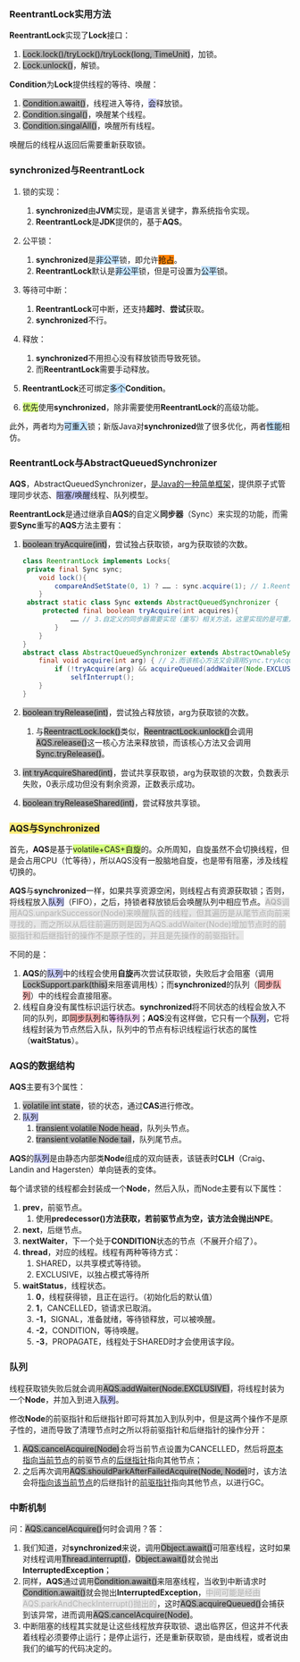 ### ReentrantLock实用方法

**ReentrantLock**实现了**Lock**接口：

1. <span style=background:#b3b3b3>Lock.lock()/tryLock()/tryLock(long, TimeUnit)</span>，加锁。
2. <span style=background:#b3b3b3>Lock.unlock()</span>，解锁。

**Condition**为**Lock**提供线程的等待、唤醒：

1. <span style=background:#b3b3b3>Condition.await()</span>，线程进入等待，<span style=background:#c9ccff>会</span>释放锁。
2. <span style=background:#b3b3b3>Condition.singal()</span>，唤醒某个线程。
3. <span style=background:#b3b3b3>Condition.singalAll()</span>，唤醒所有线程。

唤醒后的线程从返回后需要重新获取锁。



### synchronized与ReentrantLock

1. 锁的实现：

   1. **synchronized**由**JVM**实现，是语言关键字，靠系统指令实现。
   2. **ReentrantLock**是**JDK**提供的，基于**AQS**。

2. 公平锁：

   1. **synchronized**是<span style=background:#c2e2ff>非公平</span>锁，即允许<span style=background:#ff8000>抢占</span>。
   2. **ReentrantLock**默认是<span style=background:#c2e2ff>非公平</span>锁，但是可设置为<span style=background:#c2e2ff>公平</span>锁。

3. 等待可中断：

   1. **ReentrantLock**可中断，还支持**超时**、**尝试**获取。
   2. **synchronized**不行。

4. 释放：

   1. **synchronized**不用担心没有释放锁而导致死锁。
   2. 而**ReentrantLock**需要手动释放。

5. **ReentrantLock**还可绑定<span style=background:#c2e2ff>多个</span>**Condition**。
1. <span style=background:#d4fe7f>优先</span>使用**synchronized**，除非需要使用**ReentrantLock**的高级功能。

此外，两者均为<span style=background:#c2e2ff>可重入</span>锁；新版Java对**synchronized**做了很多优化，两者<span style=background:#c2e2ff>性能</span>相仿。



### ReentrantLock与AbstractQueuedSynchronizer

**AQS**，AbstractQueuedSynchronizer，[是Java的一种简单框架](https://tech.meituan.com/2019/12/05/aqs-theory-and-apply.html)，提供原子式管理同步状态、<span style=background:#c9ccff>阻塞/唤醒</span>线程、队列模型。

**ReentrantLock**是通过继承自**AQS**的自定义**同步器**（Sync）来实现的功能，而需要**Sync**重写的**AQS**方法主要有：

1. <span style=background:#b3b3b3>boolean tryAcquire(int)</span>，尝试独占获取锁，arg为获取锁的次数。

   ```java
   class ReentrantLock implements Locks{
   	private final Sync sync;
       void lock(){
           compareAndSetState(0, 1) ? …… : sync.acquire(1); // 1.ReentractLock.lock()会调用AQS.acquire()这一核心方法来获取锁
       }   
   	abstract static class Sync extends AbstractQueuedSynchronizer {
   		protected final boolean tryAcquire(int acquires){
               …… // 3.自定义的同步器需要实现（重写）相关方法，这里实现的是可重入锁
           }     	   
       }
   }
   abstract class AbstractQueuedSynchronizer extends AbstractOwnableSynchronizer{
       final void acquire(int arg) { // 2.而该核心方法又会调用Sync.tryAcquire()
           if (!tryAcquire(arg) && acquireQueued(addWaiter(Node.EXCLUSIVE), arg))
               selfInterrupt();
       }
   }
   ```

2. <span style=background:#b3b3b3>boolean tryRelease(int)</span>，尝试独占释放锁，arg为获取锁的次数。

   1. 与<span style=background:#b3b3b3>ReentractLock.lock()</span>类似，<span style=background:#b3b3b3>ReentractLock.unlock()</span>会调用<span style=background:#b3b3b3>AQS.release()</span>这一核心方法来释放锁，而该核心方法又会调用<span style=background:#b3b3b3>Sync.tryRelease()</span>。

3. <span style=background:#b3b3b3>int tryAcquireShared(int)</span>，尝试共享获取锁，arg为获取锁的次数，负数表示失败，0表示成功但没有剩余资源，正数表示成功。

4. <span style=background:#b3b3b3>boolean tryReleaseShared(int)</span>，尝试释放共享锁。



### <span style=background:#ffee7c>AQS与Synchronized</span>

首先，**AQS**是基于<span style=background:#d4fe7f>volatile+CAS+自旋</span>的。众所周知，自旋虽然不会切换线程，但是会占用CPU（忙等待），所以AQS没有一股脑地自旋，也是带有阻塞，涉及线程切换的。

**AQS**与**synchronized**一样，如果共享资源空闲，则线程占有资源获取锁；否则，将线程放入<span style=background:#c9ccff>队列</span>（FIFO），之后，持锁者释放锁后会唤醒队列中相应节点。<span style=background:#e6e6e6;color:#b3b3b3>**AQS**调用AQS.unparkSuccessor(Node)来唤醒队首的线程，但其遍历是从尾节点向前来寻找的，而之所以从后往前遍历则是因为AQS.addWaiter(Node)增加节点时的前驱指针和后继指针的操作不是原子性的，并且是先操作的前驱指针。</span>

不同的是：

1. **AQS**的<span style=background:#c9ccff>队列</span>中的线程会使用**自旋**再次尝试获取锁，失败后才会阻塞（调用<span style=background:#b3b3b3>LockSupport.park(this)</span>来阻塞调用栈）；而**synchronized**的队列（<span style=background:#ffb8b8>同步队列</span>）中的线程会直接阻塞。
2. 线程自身没有属性标识运行状态。**synchronized**将不同状态的线程会放入不同的队列，即<span style=background:#ffb8b8>同步队列</span>和<span style=background:#f8d2ff>等待队列</span>；**AQS**没有这样做，它只有一个<span style=background:#c9ccff>队列</span>，它将线程封装为节点然后入队，队列中的节点有标识线程运行状态的属性（**waitStatus**）。



### AQS的数据结构

**AQS**主要有3个属性：

1. <span style=background:#b3b3b3>volatile int state</span>，锁的状态，通过**CAS**进行修改。
2. <span style=background:#c9ccff>队列</span>
   1. <span style=background:#b3b3b3>transient volatile Node head</span>，队列头节点。
   2. <span style=background:#b3b3b3>transient volatile Node tail</span>，队列尾节点。

**AQS**的<span style=background:#c9ccff>队列</span>是由静态内部类**Node**组成的双向链表，该链表时**CLH**（Craig、Landin and Hagersten）单向链表的变体。

每个请求锁的线程都会封装成一个**Node**，然后入队，而Node主要有以下属性：

1. **prev**，前驱节点。
   1. 使用**predecessor()**方法获取，若前驱节点为空，该方法会抛出**NPE**。
2. **next**，后继节点。
3. **nextWaiter**，下一个处于**CONDITION**状态的节点（不展开介绍了）。
4. **thread**，对应的线程。线程有两种等待方式：
   1. SHARED，以共享模式等待锁。
   2. EXCLUSIVE，以独占模式等待所
5. **waitStatus**，线程状态。
   1. **0**，线程获得锁，且正在运行。（初始化后的默认值）
   2. **1**，CANCELLED，锁请求已取消。
   3. **-1**，SIGNAL，准备就绪，等待锁释放，可以被唤醒。
   4. **-2**，CONDITION，等待唤醒。
   5. **-3**，PROPAGATE，线程处于SHARED时才会使用该字段。



### 队列

线程获取锁失败后就会调用<span style=background:#b3b3b3>AQS.addWaiter(Node.EXCLUSIVE)</span>，将线程封装为一个**Node**，并加入到进入<span style=background:#c9ccff>队列</span>。

修改**Node**的前驱指针和后继指针即可将其加入到队列中，但是这两个操作不是原子性的，进而导致了清理节点时之所以将前驱指针和后继指针的操作分开：

1. <span style=background:#b3b3b3>AQS.cancelAcquire(Node)</span>会将当前节点设置为CANCELLED，然后将<u>原本指向当前节点</u>的前驱节点的<u>后继指针</u>指向其他节点；
2. 之后再次调用<span style=background:#b3b3b3>AQS.shouldParkAfterFailedAcquire(Node, Node)</span>时，该方法会将<u>指向该当前节点</u>的后继指针的<u>前驱指针</u>指向其他节点，以进行GC。



### 中断机制

问：<span style=background:#b3b3b3>AQS.cancelAcquire()</span>何时会调用？答：

1. 我们知道，对**synchronized**来说，调用<span style=background:#b3b3b3>Object.await()</span>可阻塞线程，这时如果对线程调用<span style=background:#b3b3b3>Thread.interrupt()</span>，<span style=background:#b3b3b3>Object.await()</span>就会抛出**InterruptedException**；
2. 同样，**AQS**通过调用<span style=background:#b3b3b3>Condition.await()</span>来阻塞线程，当收到中断请求时<span style=background:#b3b3b3>Condition.await()</span>就会抛出**InterruptedException**，<span style=background:#e6e6e6;color:#b3b3b3>中间可能是经由AQS.parkAndCheckInterrupt()抛出的</span>，这时<span style=background:#b3b3b3>AQS.acquireQueued()</span>会捕获到该异常，进而调用<span style=background:#b3b3b3>AQS.cancelAcquire(Node)</span>。
3. 中断阻塞的线程其实就是让这些线程放弃获取锁、退出临界区，但这并不代表着线程必须要停止运行；是停止运行，还是重新获取锁，是由线程，或者说由我们的编写的代码决定的。

